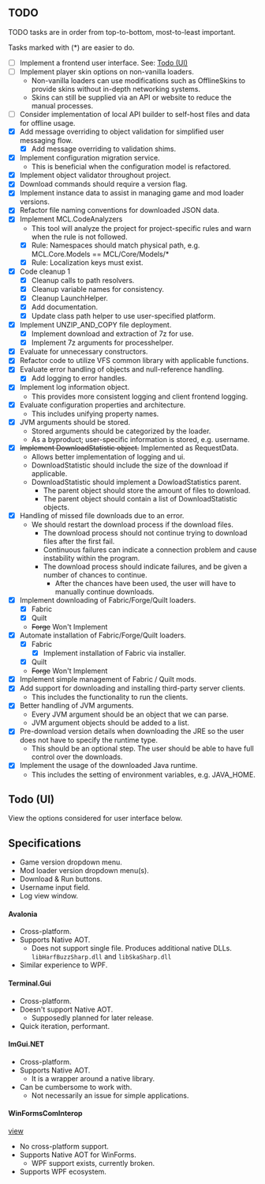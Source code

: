 ## TODO
TODO tasks are in order from top-to-bottom, most-to-least important.

Tasks marked with (*) are easier to do.

- [ ] Implement a frontend user interface. See: [Todo (UI)](#todo-ui)
- [ ] Implement player skin options on non-vanilla loaders.
    - Non-vanilla loaders can use modifications such as OfflineSkins to provide skins without in-depth networking systems.
    - Skins can still be supplied via an API or website to reduce the manual processes.
- [ ] Consider implementation of local API builder to self-host files and data for offline usage.
- [x] Add message overriding to object validation for simplified user messaging flow.
    - [x] Add message overriding to validation shims.
- [x] Implement configuration migration service.
    - This is beneficial when the configuration model is refactored.
- [x] Implement object validator throughout project.
- [x] Download commands should require a version flag.
- [x] Implement instance data to assist in managing game and mod loader versions.
- [x] Refactor file naming conventions for downloaded JSON data. 
- [x] Implement MCL.CodeAnalyzers
    - This tool will analyze the project for project-specific rules and warn when the rule is not followed.
    - [x] Rule: Namespaces should match physical path, e.g. MCL.Core.Models == MCL/Core/Models/*
    - [x] Rule: Localization keys must exist.
- [x] Code cleanup 1
    - [x] Cleanup calls to path resolvers.
    - [x] Cleanup variable names for consistency.
    - [x] Cleanup LaunchHelper.
    - [x] Add documentation.
    - [x] Update class path helper to use user-specified platform.
- [x] Implement UNZIP_AND_COPY file deployment.
    - [x] Implement download and extraction of 7z for use.
    - [x] Implement 7z arguments for processhelper.
- [x] Evaluate for unnecessary constructors.
- [x] Refactor code to utilize VFS common library with applicable functions.
- [x] Evaluate error handling of objects and null-reference handling.
    - [x] Add logging to error handles.
- [x] Implement log information object.
    - This provides more consistent logging and client frontend logging.
- [x] Evaluate configuration properties and architecture.
    - This includes unifying property names.
- [x] JVM arguments should be stored.
    - Stored arguments should be categorized by the loader.
    - As a byproduct; user-specific information is stored, e.g. username.
- [x] ~~Implement DownloadStatistic object.~~ Implemented as RequestData.
    - Allows better implementation of logging and ui.
    - DownloadStatistic should include the size of the download if applicable.
    - DownloadStatistic should implement a DowloadStatistics parent.
        - The parent object should store the amount of files to download.
        - The parent object should contain a list of DownloadStatistic objects.
- [x] Handling of missed file downloads due to an error.
    - We should restart the download process if the download files.
        - The download process should not continue trying to download files after the first fail.
        - Continuous failures can indicate a connection problem and cause instability within the program.
        - The download process should indicate failures, and be given a number of chances to continue.
            - After the chances have been used, the user will have to manually continue downloads.
- [x] Implement downloading of Fabric/Forge/Quilt loaders.
    - [x] Fabric
    - [x] Quilt
    - ~~Forge~~ Won't Implement
- [x] Automate installation of Fabric/Forge/Quilt loaders.
    - [x] Fabric
        - [x] Implement installation of Fabric via installer.
    - [x]  Quilt
    - ~~Forge~~ Won't Implement
- [x] Implement simple management of Fabric / Quilt mods.
- [x] Add support for downloading and installing third-party server clients.
    - This includes the functionality to run the clients.
- [x] Better handling of JVM arguments.
    - Every JVM argument should be an object that we can parse.
    - JVM argument objects should be added to a list.
- [x] Pre-download version details when downloading the JRE so the user does not have to specify the runtime type.
    - This should be an optional step. The user should be able to have full control over the downloads.
- [x] Implement the usage of the downloaded Java runtime.
    - This includes the setting of environment variables, e.g. JAVA_HOME.

## Todo (UI)
View the options considered for user interface below.

## Specifications
- Game version dropdown menu.
- Mod loader version dropdown menu(s).
- Download & Run buttons.
- Username input field.
- Log view window.

#### Avalonia
- Cross-platform.
- Supports Native AOT.
    - Does not support single file. Produces additional native DLLs. `libHarfBuzzSharp.dll` and `libSkaSharp.dll`
- Similar experience to WPF.

#### Terminal.Gui
- Cross-platform.
- Doesn't support Native AOT.
    - Supposedly planned for later release.
- Quick iteration, performant.

#### ImGui.NET
- Cross-platform.
- Supports Native AOT.
    - It is a wrapper around a native library.
- Can be cumbersome to work with.
    - Not necessarily an issue for simple applications.

#### WinFormsComInterop 
[view](https://github.com/kant2002/WinFormsComInterop)
- No cross-platform support.
- Supports Native AOT for WinForms.
    - WPF support exists, currently broken.
- Supports WPF ecosystem.